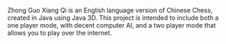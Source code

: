 Zhong Guo Xiang Qi is an English language version of Chinese Chess, created in Java using Java 3D.  This project is intended to include both a one player mode, with decent computer AI, and a two player mode that allows you to play over the internet.
